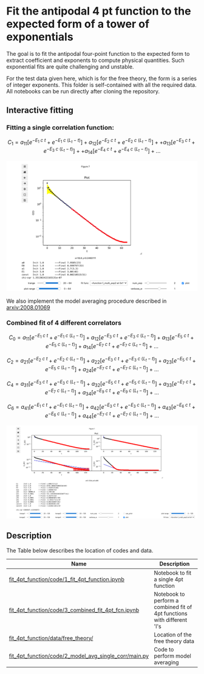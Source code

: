 # Fit the antipodal 4 pt function to the expected form of a tower of exponentials
The goal is to fit the antipodal four-point function to the expected form to extract coefficient and exponents to compute physical quantities.
Such exponential fits are quite challenging and unstable. 

For the test data given here, which is for the free theory, the form is a series of integer exponents. 
This folder is self-contained with all the required data. All notebooks can be run directly after cloning the repository.

## Interactive fitting
### Fitting a single correlation function: 

$$ C_1 = a_{11} \left[ e^{-E_1 \ c \ t} + e^{-E_1 \ c \ (L_t-t)} \right] + a_{12} \left[ e^{-E_2 \ c \ t} + e^{-E_2 \ c \ (L_t-t)} \right] + + a_{13} \left[ e^{-E_3 \ c \ t} + e^{-E_3 \ c \ (L_t-t)} \right]  + + a_{14} \left[ e^{-E_4 \ c \ t} + e^{-E_4 \ c \ (L_t-t)} \right]  + \ldots $$

![](https://github.com/vmos1/Code_highlights/blob/main/2_Correlated_Fits_QFE/images/fit_img1.png)

We also implement the model averaging procedure described in [arxiv:2008.01069](https://arxiv.org/abs/2008.01069)

### Combined fit of 4 different correlators

$$ C_0 = a_{11} \left[ e^{-E_1 \ c \ t} + e^{-E_1 \ c \ (L_t-t)} \right] + a_{12} \left[ e^{-E_3 \ c \ t} + e^{-E_3 \ c \ (L_t-t)} \right] + a_{13} \left[ e^{-E_5 \ c \ t} + e^{-E_5 \ c \ (L_t-t)} \right]  + a_{14} \left[ e^{-E_7 \ c \ t} + e^{-E_7 \ c \ (L_t-t)} \right]  + \ldots $$

$$ C_2 = a_{21} \left[ e^{-E_2 \ c \ t} + e^{-E_2 \ c \ (L_t-t)} \right] + a_{22} \left[ e^{-E_3 \ c \ t} + e^{-E_3 \ c \ (L_t-t)} \right] + a_{23} \left[ e^{-E_5 \ c \ t} + e^{-E_5 \ c \ (L_t-t)} \right]  + a_{24} \left[ e^{-E_7 \ c \ t} + e^{-E_7 \ c \ (L_t-t)} \right]  + \ldots $$

$$ C_4 = a_{31} \left[ e^{-E_3 \ c \ t} + e^{-E_3 \ c \ (L_t-t)} \right] + a_{32} \left[ e^{-E_5 \ c \ t} + e^{-E_5 \ c \ (L_t-t)} \right] + a_{33} \left[ e^{-E_7 \ c \ t} + e^{-E_7 \ c \ (L_t-t)} \right]  + a_{34} \left[ e^{-E_9 \ c \ t} + e^{-E_9 \ c \ (L_t-t)} \right]  + \ldots $$

$$ C_6 = a_{41} \left[ e^{-E_1 \ c \ t} + e^{-E_1 \ c \ (L_t-t)} \right] + a_{42} \left[ e^{-E_3 \ c \ t} + e^{-E_3 \ c \ (L_t-t)} \right] + a_{43} \left[ e^{-E_6 \ c \ t} + e^{-E_6 \ c \ (L_t-t)} \right]  + a_{44} \left[ e^{-E_7 \ c \ t} + e^{-E_7 \ c \ (L_t-t)} \right]  + \ldots $$

![](https://github.com/vmos1/Code_highlights/blob/main/2_Correlated_Fits_QFE/images/fit_img2.png)

## Description

The Table below describes the location of codes and data.

| Name | Description |
| --- | ---|
| [fit_4pt_function/code/1_fit_4pt_function.ipynb](https://github.com/vmos1/Code_highlights/tree/main/2_Correlated_Fits_QFE/fit_4pt_function/code/1_fit_4pt_function.ipynb) | Notebook to fit a single 4pt function |
|[fit_4pt_function/code/3_combined_fit_4pt_fcn.ipynb](https://github.com/vmos1/Code_highlights/tree/main/2_Correlated_Fits_QFE/fit_4pt_function/code/3_combined_fit_4pt_fcn.ipynb) | Notebook to perform a combined fit of 4pt functions with different 'l's |
| [fit_4pt_function/data/free_theory/](https://github.com/vmos1/Code_highlights/tree/main/2_Correlated_Fits_QFE/fit_4pt_function/data/free_theory) |Location of the free theory data |
| [fit_4pt_function/code/2_model_avg_single_corr/main.py](https://github.com/vmos1/Code_highlights/tree/main/2_Correlated_Fits_QFE/fit_4pt_function/code/2_model_avg_single_corr/main.py)|Code to perform model averaging |
